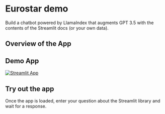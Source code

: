 # Eurostar demo
Build a chatbot powered by LlamaIndex that augments GPT 3.5 with the contents of the Streamlit docs (or your own data).

## Overview of the App


## Demo App

[![Streamlit App](https://static.streamlit.io/badges/streamlit_badge_black_white.svg)](https://llamaindex-chat-with-docs.streamlit.app/)


## Try out the app

Once the app is loaded, enter your question about the Streamlit library and wait for a response.
